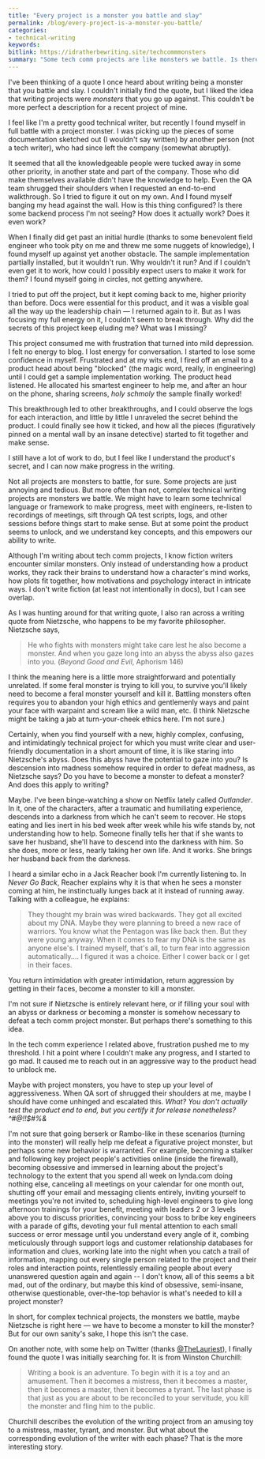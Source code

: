 ```yaml
---
title: "Every project is a monster you battle and slay"
permalink: /blog/every-project-is-a-monster-you-battle/
categories:
- technical-writing
keywords:
bitlink: https://idratherbewriting.site/techcommmonsters
summary: "Some tech comm projects are like monsters we battle. Is there any truth to the idea that it takes a monster to kill a monster?"
---
```


I've been thinking of a quote I once heard about writing being a monster that you battle and slay. I couldn't initially find the quote, but I liked the idea that writing projects were *monsters* that you go up against. This couldn't be more perfect a description for a recent project of mine.

I feel like I'm a pretty good technical writer, but recently I found myself in full battle with a project monster. I was picking up the pieces of some documentation sketched out (I wouldn't say written) by another person (not a tech writer), who had since left the company (somewhat abruptly).

It seemed that all the knowledgeable people were tucked away in some other priority, in another state and part of the company. Those who did make themselves available didn't have the knowledge to help. Even the QA team shrugged their shoulders when I requested an end-to-end walkthrough. So I tried to figure it out on my own. And I found myself banging my head against the wall. How is this thing configured? Is there some backend process I'm not seeing? How does it actually work? Does it even work?

When I finally did get past an initial hurdle (thanks to some benevolent field engineer who took pity on me and threw me some nuggets of knowledge), I found myself up against yet another obstacle. The sample implementation partially installed, but it wouldn't run. Why wouldn't it run? And if I couldn't even get it to work, how could I possibly expect users to make it work for them? I found myself going in circles, not getting anywhere.

I tried to put off the project, but it kept coming back to me, higher priority than before. Docs were essential for this product, and it was a visible goal all the way up the leadership chain &mdash; I returned again to it. But as I was focusing my full energy on it, I couldn't seem to break through. Why did the secrets of this project keep eluding me? What was I missing?

This project consumed me with frustration that turned into mild depression. I felt no energy to blog. I lost energy for conversation. I started to lose some confidence in myself. Frustrated and at my wits end, I fired off an email to a product head about being "blocked" (the magic word, really, in engineering) until I could get a sample implementation working. The product head listened. He allocated his smartest engineer to help me, and after an hour on the phone, sharing screens, *holy schmoly* the sample finally worked!

This breakthrough led to other breakthroughs, and I could observe the logs for each interaction, and little by little I unraveled the secret behind the product. I could finally see how it ticked, and how all the pieces (figuratively pinned on a mental wall by an insane detective) started to fit together and make sense.

I still have a lot of work to do, but I feel like I understand the product's secret, and I can now make progress in the writing.

Not all projects are monsters to battle, for sure. Some projects are just annoying and tedious. But more often than not, complex technical writing projects are monsters we battle. We might have to learn some technical language or framework to make progress, meet with engineers, re-listen to recordings of meetings, sift through QA test scripts, logs, and other sessions before things start to make sense. But at some point the product seems to unlock, and we understand key concepts, and this empowers our ability to write.

Although I'm writing about tech comm projects, I know fiction writers encounter similar monsters. Only instead of understanding how a product works, they rack their brains to understand how a character's mind works, how plots fit together, how motivations and psychology interact in intricate ways. I don't write fiction (at least not intentionally in docs), but I can see overlap.

As I was hunting around for that writing quote, I also ran across a writing quote from Nietzsche, who happens to be my favorite philosopher. Nietzsche says,

> He who fights with monsters might take care lest he also become a monster. And when you gaze long into an abyss the abyss also gazes into you. (*Beyond Good and Evil*, Aphorism 146)

I think the meaning here is a little more straightforward and potentially unrelated. If some feral monster is trying to kill you, to survive you'll likely need to become a feral monster yourself and kill it. Battling monsters often requires you to abandon your high ethics and gentlemenly ways and paint your face with warpaint and scream like a wild man, etc. (I think Nietzsche might be taking a jab at turn-your-cheek ethics here. I'm not sure.)

Certainly, when you find yourself with a new, highly complex, confusing, and  intimidatingly technical project for which you must write clear and user-friendly documentation in a short amount of time, it is like staring into Nietzsche's abyss. Does this abyss have the potential to gaze into you? Is descension into madness somehow required in order to defeat madness, as Nietzsche says? Do you have to become a monster to defeat a monster? And does this apply to writing?

Maybe. I've been binge-watching a show on Netflix lately called *Outlander*. In it, one of the characters, after a traumatic and humiliating experience, descends into a darkness from which he can't seem to recover. He stops eating and lies inert in his bed week after week while his wife stands by, not understanding how to help. Someone finally tells her that if she wants to save her husband, she'll have to descend into the darkness with him. So she does, more or less, nearly taking her own life. And it works. She brings her husband back from the darkness.

I heard a similar echo in a Jack Reacher book I'm currently listening to. In *Never Go Back*, Reacher explains why it is that when he sees a monster coming at him, he instinctually lunges back at it instead of running away. Talking with a colleague, he explains:

> They thought my brain was wired backwards. They got all excited about my DNA. Maybe they were planning to breed a new race of warriors. You know what the Pentagon was like back then. But they were young anyway. When it comes to fear my DNA is the same as anyone else's. I trained myself, that's all, to turn fear into aggression automatically.... I figured it was a choice. Either I cower back or I get in their faces.

You return intimidation with greater intimidation, return aggression by getting in their faces, become a monster to kill a monster.

I'm not sure if Nietzsche is entirely relevant here, or if filling your soul with an abyss or darkness or becoming a monster is somehow necessary to defeat a tech comm project monster. But perhaps there's something to this idea.

In the tech comm experience I related above, frustration pushed me to my threshold. I hit a point where I couldn't make any progress, and I started to go mad. It caused me to reach out in an aggressive way to the product head to unblock me.

Maybe with project monsters, you have to step up your level of aggressiveness. When QA sort of shrugged their shoulders at me, maybe I should have come unhinged and escalated this. *What? You don't actually test the product end to end, but you certify it for release nonetheless? ^#@!!$#%&*

I'm not sure that going berserk or Rambo-like in these scenarios (turning into the monster) will really help me defeat a figurative project monster, but perhaps some new behavior is warranted. For example, becoming a stalker and following key project people's activities online (inside the firewall), becoming obsessive and immersed in learning about the project's technology to the extent that you spend all week on lynda.com doing nothing else, canceling all meetings on your calendar for one month out, shutting off your email and messaging clients entirely, inviting yourself to meetings you're not invited to, scheduling high-level engineers to give long afternoon trainings for your benefit, meeting with leaders 2 or 3 levels above you to discuss priorities, convincing your boss to bribe key engineers with a parade of gifts, devoting your full mental attention to each small success or error message until you understand every angle of it, combing meticulously through support logs and customer relationship databases for information and clues, working late into the night when you catch a trail of information, mapping out every single person related to the project and their roles and interaction points, relentlessly emailing people about every unanswered question again and again -- I don't know, all of this seems a bit mad, out of the ordinary, but maybe this kind of obsessive, semi-insane, otherwise questionable, over-the-top behavior is what's needed to kill a project monster?

In short, for complex technical projects, the monsters we battle, maybe Nietzsche is right here &mdash; we have to become a monster to kill the monster? But for our own sanity's sake, I hope this isn't the case.

On another note, with some help on Twitter (thanks [@TheLauriest](https://twitter.com/thelauriest)), I finally found the quote I was initially searching for. It is from Winston Churchill:

> Writing a book is an adventure. To begin with it is a toy and an amusement. Then it becomes a mistress, then it becomes a master, then it becomes a master, then it becomes a tyrant. The last phase is that just as you are about to be reconciled to your servitude, you kill the monster and fling him to the public.

Churchill describes the evolution of the writing project from an amusing toy to a mistress, master, tyrant, and monster. But what about the corresponding evolution of the writer with each phase? That is the more interesting story.
